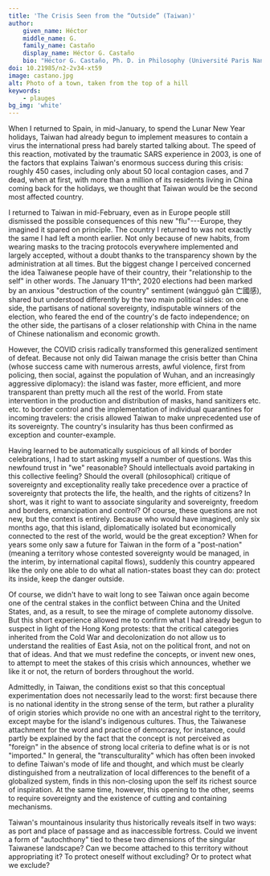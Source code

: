 ```yaml
---
title: 'The Crisis Seen from the “Outside” (Taiwan)'
author:
    given_name: Héctor
    middle_name: G.
    family_name: Castaño
    display_name: Héctor G. Castaño
    bio: "Héctor G. Castaño, Ph. D. in Philosophy (Université Paris Nanterre, 2017), works currently as a postdoctoral researcher at the Research Center for Chinese Cultural Subjectivity in Taiwan (National Chengchi University) and has been appointed program director at the Collège International de Philosophie (2019-2025)."
doi: 10.21985/n2-2v34-xt59
image: castano.jpg
alt: Photo of a town, taken from the top of a hill
keywords:
    - plauges
bg_img: 'white'
---
```


When I returned to Spain, in mid-January, to spend the Lunar New Year holidays, Taiwan had already begun to implement measures to contain a virus the international press had barely started talking about. The speed of this reaction, motivated by the traumatic SARS experience in 2003, is one of the factors that explains Taiwan's enormous success during this crisis: roughly 450 cases, including only about 50 local contagion cases, and 7 dead, when at first, with more than a million of its residents living in China coming back for the holidays, we thought that Taiwan would be the second most affected country.

I returned to Taiwan in mid-February, even as in Europe people still dismissed the possible consequences of this new "flu"---Europe, they imagined it spared on principle. The country I returned to was not exactly the same I had left a month earlier. Not only because of new habits, from wearing masks to the tracing protocols everywhere implemented and largely accepted, without a doubt thanks to the transparency shown by the administration at all times. But the biggest change I perceived concerned the idea Taiwanese people have of their country, their "relationship to the self" in other words. The January 11^th^, 2020 elections had been marked by an anxious "destruction of the country" sentiment (wángguó gǎn 亡國感), shared but understood differently by the two main political sides: on one side, the partisans of national sovereignty, indisputable winners of the election, who feared the end of the country's de facto independence; on the other side, the partisans of a closer relationship with China in the name of Chinese nationalism and economic growth.

However, the COVID crisis radically transformed this generalized sentiment of defeat. Because not only did Taiwan manage the crisis better than China (whose success came with numerous arrests, awful violence, first from policing, then social, against the population of Wuhan, and an increasingly aggressive diplomacy): the island was faster, more efficient, and more transparent than pretty much all the rest of the world. From state intervention in the production and distribution of masks, hand sanitizers etc. etc. to border control and the implementation of individual quarantines for incoming travelers: the crisis allowed Taiwan to make unprecedented use of its sovereignty. The country's insularity has thus been confirmed as exception and counter-example.

Having learned to be automatically suspicious of all kinds of border celebrations, I had to start asking myself a number of questions. Was this newfound trust in "we" reasonable? Should intellectuals avoid partaking in this collective feeling? Should the overall (philosophical) critique of sovereignty and exceptionality really take precedence over a practice of sovereignty that protects the life, the health, and the rights of citizens? In short, was it right to want to associate singularity and sovereignty, freedom and borders, emancipation and control? Of course, these questions are not new, but the context is entirely. Because who would have imagined, only six months ago, that this island, diplomatically isolated but economically connected to the rest of the world, would be the great exception? When for years some only saw a future for Taiwan in the form of a "post-nation" (meaning a territory whose contested sovereignty would be managed, in the interim, by international capital flows), suddenly this country appeared like the only one able to do what all nation-states boast they can do: protect its inside, keep the danger outside.

Of course, we didn't have to wait long to see Taiwan once again become one of the central stakes in the conflict between China and the United States, and, as a result, to see the mirage of complete autonomy dissolve. But this short experience allowed me to confirm what I had already begun to suspect in light of the Hong Kong protests: that the critical categories inherited from the Cold War and decolonization do not allow us to understand the realities of East Asia, not on the political front, and not on that of ideas. And that we must redefine the concepts, or invent new ones, to attempt to meet the stakes of this crisis which announces, whether we like it or not, the return of borders throughout the world.

Admittedly, in Taiwan, the conditions exist so that this conceptual experimentation does not necessarily lead to the worst: first because there is no national identity in the strong sense of the term, but rather a plurality of origin stories which provide no one with an ancestral right to the territory, except maybe for the island's indigenous cultures. Thus, the Taiwanese attachment for the word and practice of democracy, for instance, could partly be explained by the fact that the concept is not perceived as "foreign" in the absence of strong local criteria to define what is or is not "imported." In general, the "transculturality" which has often been invoked to define Taiwan's mode of life and thought, and which must be clearly distinguished from a neutralization of local differences to the benefit of a globalized system, finds in this non-closing upon the self its richest source of inspiration. At the same time, however, this opening to the other, seems to require sovereignty and the existence of cutting and containing mechanisms.

Taiwan's mountainous insularity thus historically reveals itself in two ways: as port and place of passage and as inaccessible fortress. Could we invent a form of "autochthony" tied to these two dimensions of the singular Taiwanese landscape? Can we become attached to this territory without appropriating it? To protect oneself without excluding? Or to protect what we exclude?
